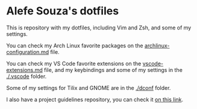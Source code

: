# Alefe Souza's dotfiles

This is repository with my dotfiles, including Vim and Zsh, and some of my settings.

You can check my Arch Linux favorite packages on the [archlinux-configuration.md](archlinux-configuration.md) file.

You can check my VS Code favorite extensions on the [vscode-extensions.md](vscode-extensions.md) file, and my keybindings and some of my settings in the [./.vscode](./.vscode) folder.

Some of my settings for Tilix and GNOME are in the [./dconf](./dconf) folder.

I also have a project guidelines repository, you can check it [on this link](https://github.com/alefesouza/project-guidelines/blob/master/README.md).
